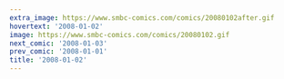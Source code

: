 ```yaml
---
extra_image: https://www.smbc-comics.com/comics/20080102after.gif
hovertext: '2008-01-02'
image: https://www.smbc-comics.com/comics/20080102.gif
next_comic: '2008-01-03'
prev_comic: '2008-01-01'
title: '2008-01-02'
---
```


